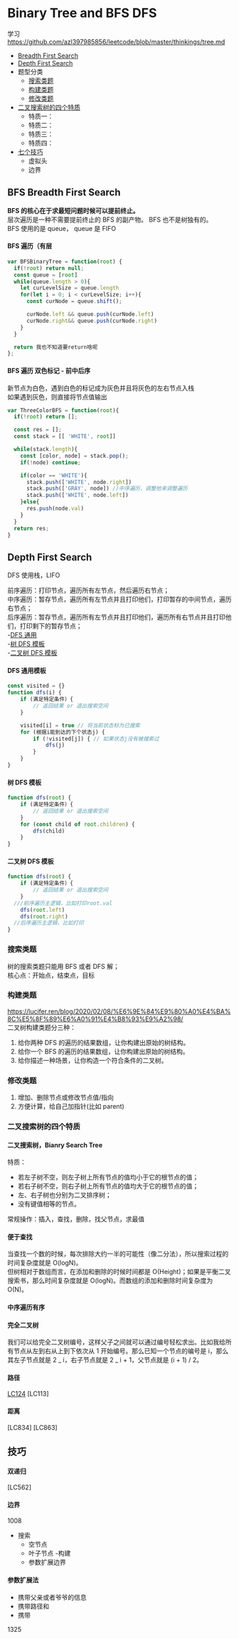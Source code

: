 # Binary Tree and BFS DFS

学习 https://github.com/azl397985856/leetcode/blob/master/thinkings/tree.md

- [Breadth First Search](#BFS-Breadth-First-Search)
- [Depth First Search](#Depth-First-Search)
- 题型分类
  - [搜索类题](#搜索类题)
  - [构建类题](#构建类题)
  - [修改类题](#修改类题)
- [二叉搜索树的四个特质](#二叉搜索树的四个特质)
  - 特质一：
  - 特质二：
  - 特质三：
  - 特质四：
- [七个技巧](#七个技巧)
  - 虚拟头
  - 边界

## BFS Breadth First Search

**BFS 的核心在于求最短问题时候可以提前终止。**  
层次遍历是一种不需要提前终止的 BFS 的副产物。
BFS 也不是树独有的。  
BFS 使用的是 queue， queue 是 FIFO

#### BFS 遍历（有层

```JavaScript
var BFSBinaryTree = function(root) {
  if(!root) return null;
  const queue = [root]
  while(queue.length > 0){
    let curLevelSize = queue.length
    for(let i = 0; i < curLevelSize; i++){
      const curNode = queue.shift();

      curNode.left && queue.push(curNode.left)
      curNode.right&& queue.push(curNode.right)
    }
  }

  return 我也不知道要return啥呢
};

```

#### BFS 遍历 双色标记 - 前中后序

新节点为白色，遇到白色的标记成为灰色并且将灰色的左右节点入栈  
如果遇到灰色，则直接将节点值输出

```JavaScript
var ThreeColorBFS = function(root){
  if(!root) return [];

  const res = [];
  const stack = [[ 'WHITE', root]]

  while(stack.length){
    const [color, node] = stack.pop();
    if(!node) continue;

    if(color == 'WHITE'){
      stack.push(['WHITE', node.right])
      stack.push(['GRAY', node]) //中序遍历，调整他来调整遍历
      stack.push(['WHITE', node.left])
    }else{
      res.push(node.val)
    }
  }
  return res;
}

```

## Depth First Search

DFS 使用栈，LIFO

前序遍历：打印节点，遍历所有左节点，然后遍历右节点；  
中序遍历：暂存节点，遍历所有左节点并且打印他们，打印暂存的中间节点，遍历右节点；  
后序遍历：暂存节点，遍历所有左节点并且打印他们，遍历所有右节点并且打印他们，打印剩下的暂存节点；  
-[DFS 通用](DFS-通用模板)  
-[树 DFS 模板](树-DFS模板)  
-[二叉树 DFS 模板](树-DFS模板)

#### DFS 通用模板

```JavaScript
const visited = {}
function dfs(i) {
	if (满足特定条件）{
		// 返回结果 or 退出搜索空间
	}

	visited[i] = true // 将当前状态标为已搜索
	for (根据i能到达的下个状态j) {
		if (!visited[j]) { // 如果状态j没有被搜索过
			dfs(j)
		}
	}
}
```

#### 树 DFS 模板

```JavaScript
function dfs(root) {
	if (满足特定条件）{
		// 返回结果 or 退出搜索空间
	}
	for (const child of root.children) {
        dfs(child)
	}
}
```

#### 二叉树 DFS 模板

```JavaScript
function dfs(root) {
	if (满足特定条件）{
		// 返回结果 or 退出搜索空间
	}
  ///前序遍历主逻辑，比如打印root.val
    dfs(root.left)
    dfs(root.right)
  //后序遍历主逻辑，比如打印
}
```

### 搜索类题

树的搜索类题只能用 BFS 或者 DFS 解；  
核心点：开始点，结束点，目标

### 构建类题

https://lucifer.ren/blog/2020/02/08/%E6%9E%84%E9%80%A0%E4%BA%8C%E5%8F%89%E6%A0%91%E4%B8%93%E9%A2%98/  
二叉树构建类题分三种：

1. 给你两种 DFS 的遍历的结果数组，让你构建出原始的树结构。
2. 给你一个 BFS 的遍历的结果数组，让你构建出原始的树结构。
3. 给你描述一种场景，让你构造一个符合条件的二叉树。

### 修改类题

1. 增加、删除节点或修改节点值/指向
2. 方便计算，给自己加指针(比如 parent)

### 二叉搜索树的四个特质

#### 二叉搜索树，Bianry Search Tree

特质：

- 若左子树不空，则左子树上所有节点的值均小于它的根节点的值；
- 若右子树不空，则右子树上所有节点的值均大于它的根节点的值；
- 左、右子树也分别为二叉排序树；
- 没有键值相等的节点。

常规操作：插入，查找，删除，找父节点，求最值

#### 便于查找

当查找一个数的时候，每次排除大约一半的可能性（像二分法），所以搜索过程的时间复杂度就是 O(logN)。  
但树相对于数组而言，在添加和删除的时候时间都是 O(Height)；如果是平衡二叉搜索书，那么时间复杂度就是 O(logN)。而数组的添加和删除时间复杂度为 O(N)。

#### 中序遍历有序

#### 完全二叉树

我们可以给完全二叉树编号，这样父子之间就可以通过编号轻松求出。比如我给所有节点从左到右从上到下依次从 1 开始编号。那么已知一个节点的编号是 i，那么其左子节点就是 2 _ i，右子节点就是 2 _ i + 1，父节点就是 (i + 1) / 2。

#### 路径

[LC124](https://leetcode-cn.com/problems/binary-tree-maximum-path-sum/)
[LC113]

#### 距离

[LC834]
[LC863]

## 技巧

#### 双递归

[LC562]

#### 边界

1008

- 搜索
  - 空节点
  - 叶子节点 -构建
  - 参数扩展边界

#### 参数扩展法

- 携带父亲或者爷爷的信息
- 携带路径和
- 携带

1325
